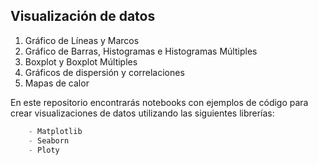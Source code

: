 ## Visualización de datos
1. Gráfico de Líneas y Marcos
2. Gráfico de Barras, Histogramas e Histogramas Múltiples
3. Boxplot y Boxplot Múltiples
4. Gráficos de dispersión y correlaciones
5. Mapas de calor

En este repositorio encontrarás notebooks con ejemplos de código para crear visualizaciones de datos utilizando las siguientes librerías:

```python
    - Matplotlib
    - Seaborn
    - Ploty 
 ```


